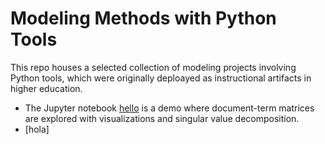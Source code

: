 # Modeling Methods with Python Tools

This repo houses a selected collection of modeling projects involving Python tools, which were originally deploayed as instructional artifacts in higher education.
* The Jupyter notebook [hello]() is a demo where document-term matrices are explored with visualizations and singular value decomposition.
* [hola]


